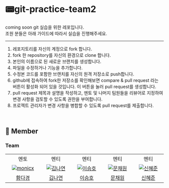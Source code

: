 # 📟git-practice-team2

coming soon git 실습을 위한 레포입니다.<br>
조원 분들은 아래 가이드에 따라서 실습을 진행해주세요.

---

1. 레포지토리를 자신의 계정으로 fork 합니다.
2. fork 한 repository를 자신의 환경으로 clone 합니다.
3. 본인의 이름으로 된 새로운 브랜치를 생성합니다.
4. 파일을 수정하거나 기능을 추가합니다.
5. 수정본 코드를 포함한 브랜치를 자신의 원격 저장소로 push합니다.
6. github에 접속하여 fork한 저장소를 확인해보면 compare & pull request 라는 버튼이 활성화 되어 있을 것입니다. 이 버튼을 눌러 pull request를 생성합니다.
7. pull request 제목과 설명을 작성하고, 멘토 및 나머지 팀원들을 리뷰어로 지정하여 변경 사항을 검토할 수 있도록 권한을 부여합니다.
8. 프로젝트 관리자가 변경 사항을 병합할 수 있도록 pull request를 제출합니다.

<br>

## 🦕 Member

### Team

<table>
<tr>
<td align="center"> 멘토 </td>
<td align="center"> 멘티</td>
<td align="center"> 멘티</td>
<td align="center"> 멘티</td>
<td align="center"> 멘티</td>

</tr>
  <tr>
    <td align="center" width="120px">
     <a href="https://github.com/Monixc" target="_blank">
        <img src="https://github.com/Monixc.png" alt="monicx" />
      </a>
    </td>
     <td align="center" width="120px">
      <a href="https://github.com/nay3on" target="_blank">
        <img src="https://github.com/nay3on.png" alt="김나연" />
      </a>
    </td>
    <td align="center" width="120px">
      <a href="https://github.com/CaffeineLIL" target="_blank">
        <img src="https://github.com/CaffeineLIL.png" alt="이승호" />
      </a>
    </td>
    <td align="center" width="120px">
      <a href="https://github.com/chaewonmoonn" target="_blank">
        <img src="https://github.com/chaewonmoonn.png" alt="문채원" />
      </a>
    </td>
     <td align="center" width="120px">
      <a href="https://github.com/JooN104" target="_blank">
        <img src="https://github.com/JooN104.png" alt="신혜준" />
      </a>
    </td>

  </tr>
  <tr>
    <td align="center">
      <a href="https://github.com/Ogu1208" target="_blank">
       황다경
      </a>
    </td>
     <td align="center">
      <a href="https://github.com/nay3on" target="_blank">
      김나연
      </a>
    </td> 
     <td align="center">
      <a href="https://github.com/CaffeineLIL" target="_blank">
      이승호
      </a>
       <td align="center">
      <a href="https://github.com/chaewonmoonn" target="_blank">
        문채원
      </a>
    </td>
     <td align="center">
      <a href="https://github.com/JooN104" target="_blank">
       신혜준
      </a>
    </td>
  </tr>
</table>
